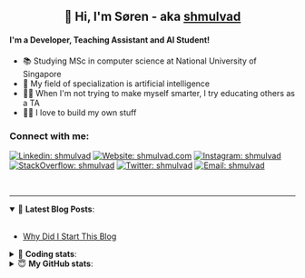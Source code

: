 <h2 align="center">
	👋 Hi, I'm Søren - aka <a href="https://shmulvad.com">shmulvad</a>
</h2>

#### I'm a Developer, Teaching Assistant and AI Student!
- 📚 Studying MSc in computer science at National University of Singapore
- 🧠 My field of specialization is artificial intelligence
- 👨‍🏫 When I'm not trying to make myself smarter, I try educating others as a TA
- 👨‍💻 I love to build my own stuff

### Connect with me:

[![Linkedin: shmulvad](https://img.shields.io/badge/shmulvad-blue?style=flat&logo=Linkedin&logoColor=white)][linkedin]
[![Website: shmulvad.com](https://img.shields.io/badge/shmulvad.com-47CCCC?&style=flat&logo=Google-Chrome&logoColor=white)][website]
[![Instagram: shmulvad](https://img.shields.io/badge/-@shmulvad-purple?style=flat&logo=Instagram&logoColor=white)][instagram]
[![StackOverflow: shmulvad](https://img.shields.io/badge/shmulvad-FE7A16?style=flat&logo=stack-overflow&logoColor=white)][stackOverflow]
[![Twitter: shmulvad](https://img.shields.io/badge/@shmulvad-1ca0f1?style=flat&logo=twitter&logoColor=white)][twitter]
[![Email: shmulvad](https://img.shields.io/badge/shmulvad-D14836?style=flat&logo=gmail&logoColor=white)][mail]

<br />

---

<details open>
 <summary>📕 <b>Latest Blog Posts</b>: </summary>

<br>

<!-- BLOG-POST-LIST:START -->
- [Why Did I Start This Blog](https://shmulvad.com/blog/why-did-start-this-blog)
<!-- BLOG-POST-LIST:END -->

</details>

<!-- --- -->

<details>
 <summary>🤖 <b>Coding stats</b>: </summary>

<br>

<!--START_SECTION:waka-->
**I'm a Night 🦉** 

```text
🌞 Morning    90 commits     ██░░░░░░░░░░░░░░░░░░░░░░░   8.23% 
🌆 Daytime    430 commits    █████████░░░░░░░░░░░░░░░░   39.34% 
🌃 Evening    366 commits    ████████░░░░░░░░░░░░░░░░░   33.49% 
🌙 Night      207 commits    ████░░░░░░░░░░░░░░░░░░░░░   18.94%

```


📊 **This Week I Spent My Time On** 

```text
💬 Programming Languages: 
Python                   7 hrs 12 mins       █████████████░░░░░░░░░░░░   51.97% 
HTML                     2 hrs 23 mins       ████░░░░░░░░░░░░░░░░░░░░░   17.25% 
Other                    1 hr 35 mins        ██░░░░░░░░░░░░░░░░░░░░░░░   11.45% 
Text                     1 hr 33 mins        ██░░░░░░░░░░░░░░░░░░░░░░░   11.22% 
JavaScript               23 mins             ░░░░░░░░░░░░░░░░░░░░░░░░░   2.83%

🔥 Editors: 
VS Code                  10 hrs 18 mins      ██████████████████░░░░░░░   74.34% 
Sublime Text             2 hrs 9 mins        ████░░░░░░░░░░░░░░░░░░░░░   15.56% 
Zsh                      1 hr 23 mins        ██░░░░░░░░░░░░░░░░░░░░░░░   10.1%

🐱‍💻 Projects: 
overvaagning             6 hrs 51 mins       ████████████░░░░░░░░░░░░░   49.48% 
knowledge-discovery-data-2 hrs 25 mins       ████░░░░░░░░░░░░░░░░░░░░░   17.48% 
Unknown Project          1 hr 41 mins        ███░░░░░░░░░░░░░░░░░░░░░░   12.24% 
overvaagning-admin       47 mins             █░░░░░░░░░░░░░░░░░░░░░░░░   5.76% 
Terminal                 27 mins             ░░░░░░░░░░░░░░░░░░░░░░░░░   3.3%

```


 Last Updated on 13/10/2021
<!--END_SECTION:waka-->

</details>

<!-- --- -->

<details>
 <summary>😇 <b>My GitHub stats</b>: </summary>

<br>

<img align="left" alt="shmulvad's Github Stats" src="https://github-readme-stats.vercel.app/api?username=shmulvad&show_icons=true&hide_border=true" />

</details>



[website]: https://shmulvad.com
[twitter]: https://twitter.com/shmulvad
[linkedin]: https://linkedin.com/in/shmulvad
[instagram]: https://instagram.com/shmulvad
[stackOverflow]: https://stackoverflow.com/users/9248793/shmulvad
[mail]: mailto:shmulvad@gmail.com
[github]: https://github.com/shmulvad
